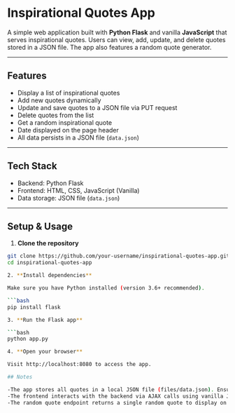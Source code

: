 # Inspirational Quotes App

A simple web application built with **Python Flask** and vanilla **JavaScript** that serves inspirational quotes. Users can view, add, update, and delete quotes stored in a JSON file. The app also features a random quote generator.

---

## Features

- Display a list of inspirational quotes
- Add new quotes dynamically
- Update and save quotes to a JSON file via PUT request
- Delete quotes from the list
- Get a random inspirational quote
- Date displayed on the page header
- All data persists in a JSON file (`data.json`)

---

## Tech Stack

- Backend: Python Flask
- Frontend: HTML, CSS, JavaScript (Vanilla)
- Data storage: JSON file (`data.json`)

---

## Setup & Usage

1. **Clone the repository**

```bash
git clone https://github.com/your-username/inspirational-quotes-app.git
cd inspirational-quotes-app

2. **Install dependencies**

Make sure you have Python installed (version 3.6+ recommended).

```bash
pip install flask

3. **Run the Flask app**

```bash
python app.py

4. **Open your browser**

Visit http://localhost:8080 to access the app.

## Notes

-The app stores all quotes in a local JSON file (files/data.json). Ensure the app has read/write permissions to this file.
-The frontend interacts with the backend via AJAX calls using vanilla JavaScript.
-The random quote endpoint returns a single random quote to display on the page.


